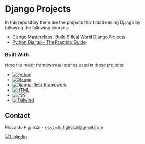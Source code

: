 # Django Projects

In this repository there are the projects that I made using Django by following the following courses:

- [Django Masterclass : Build 9 Real World Django Projects](https://www.udemy.com/course/django-course/)
- [Python Django - The Practical Guide](https://www.udemy.com/course/python-django-the-practical-guide/)

### Built With

Here the major frameworks/libraries used in these projects:

* [![Python][Python]][Python-url]
* [![Django][Django]][Django-url]
* [![Django-Rest-Framework][Django-Rest-Framework]][Django-Rest-Framework-url]
* [![HTML][HTML]][HTML-url]
* [![CSS][CSS]][CSS-url]
* [![Tailwind][Tailwind]][Tailwind-url]


<!-- CONTACT -->
## Contact

Riccardo Figliozzi - riccardo.figliozzi@gmail.com

[![Linkedin][linkedin-shield]][linkedin-url]


<!-- MARKDOWN LINKS & IMAGES -->

[linkedin-shield]: https://img.shields.io/badge/-LinkedIn-black.svg?style=for-the-badge&logo=linkedin&colorB=blue
[linkedin-url]: https://www.linkedin.com/in/riccardo-figliozzi-a717ba203/?originalSubdomain=it
[Python]: https://img.shields.io/badge/python-000000?style=for-the-badge&logo=python&logoColor=white
[Python-url]: https://www.python.org
[Django]: https://img.shields.io/badge/django-20232A?style=for-the-badge&logo=django&logoColor=green
[Django-url]: https://www.djangoproject.com
[Django-Rest-Framework]: https://img.shields.io/badge/django_rest_framework-red?style=for-the-badge&logo=django_rest_framework&logoColor=red
[Django-Rest-Framework-url]: https://www.django-rest-framework.org
[HTML]: https://img.shields.io/badge/HTML-35495E?style=for-the-badge&logo=html&logoColor=white
[HTML-url]: https://developer.mozilla.org/en-US/docs/Web/HTML
[CSS]: https://img.shields.io/badge/CSS-blue?style=for-the-badge&logo=css&logoColor=white
[CSS-url]: https://developer.mozilla.org/en-US/docs/Web/CSS
[Tailwind]: https://img.shields.io/badge/Tailwind-blue?style=for-the-badge&logo=tailwind&logoColor=white
[Tailwind-url]: https://tailwindcss.com
